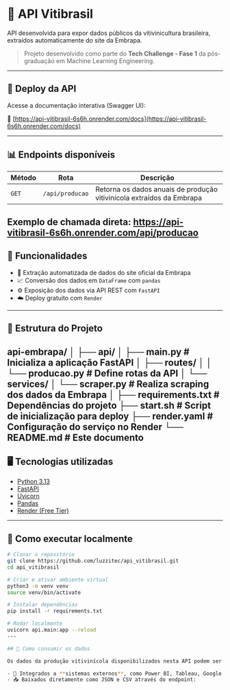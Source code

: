# 🍇 API Vitibrasil

API desenvolvida para expor dados públicos da vitivinicultura brasileira, extraídos automaticamente do site da Embrapa.

> Projeto desenvolvido como parte do **Tech Challenge - Fase 1** da pós-graduação em Machine Learning Engineering.

---

## 🚀 Deploy da API

Acesse a documentação interativa (Swagger UI):

📎 [https://api-vitibrasil-6s6h.onrender.com/docs](https://api-vitibrasil-6s6h.onrender.com/docs)

---

## 📊 Endpoints disponíveis

| Método | Rota                         | Descrição                             |
|--------|------------------------------|----------------------------------------|
| `GET`  | `/api/producao`              | Retorna os dados anuais de produção vitivinícola extraídos da Embrapa |

Exemplo de chamada direta:
https://api-vitibrasil-6s6h.onrender.com/api/producao
---

## 🧠 Funcionalidades

- 🔎 Extração automatizada de dados do site oficial da Embrapa
- 📈 Conversão dos dados em `DataFrame` com `pandas`
- ⚙️ Exposição dos dados via API REST com `FastAPI`
- ☁️ Deploy gratuito com `Render`

---

## 🧱 Estrutura do Projeto
api-embrapa/
│
├── api/
│   ├── main.py                  # Inicializa a aplicação FastAPI
│   ├── routes/
│   │   └── producao.py          # Define rotas da API
│   └── services/
│       └── scraper.py           # Realiza scraping dos dados da Embrapa
│
├── requirements.txt             # Dependências do projeto
├── start.sh                     # Script de inicialização para deploy
├── render.yaml                  # Configuração do serviço no Render
└── README.md                    # Este documento
---

## 🖥 Tecnologias utilizadas

- [Python 3.13](https://www.python.org/)
- [FastAPI](https://fastapi.tiangolo.com/)
- [Uvicorn](https://www.uvicorn.org/)
- [Pandas](https://pandas.pydata.org/)
- [Render (Free Tier)](https://render.com/)

---

## 📌 Como executar localmente

```bash
# Clonar o repositório
git clone https://github.com/luzzitec/api_vitibrasil.git
cd api_vitibrasil

# Criar e ativar ambiente virtual
python3 -m venv venv
source venv/bin/activate

# Instalar dependências
pip install -r requirements.txt

# Rodar localmente
uvicorn api.main:app --reload
---

## 💾 Como consumir os dados

Os dados da produção vitivinícola disponibilizados nesta API podem ser:

- 🔁 Integrados a **sistemas externos**, como Power BI, Tableau, Google Data Studio ou qualquer cliente HTTP
- 📥 Baixados diretamente como JSON e CSV através do endpoint: